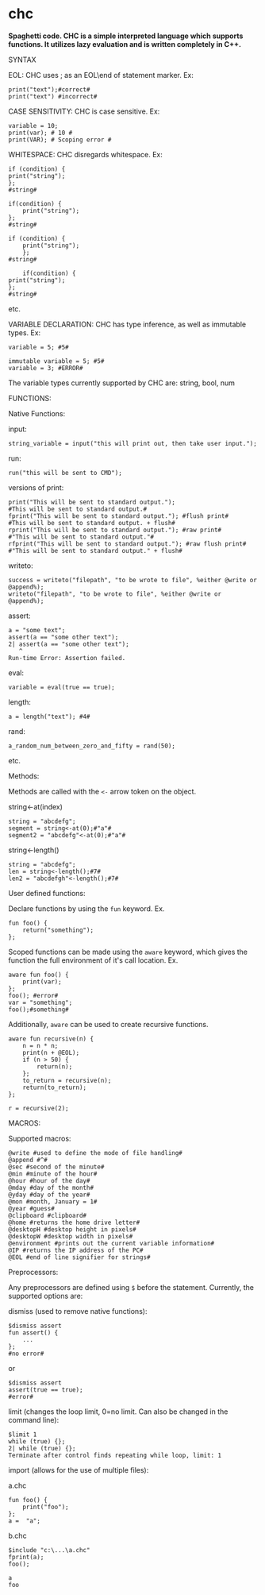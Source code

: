 # chc
**Spaghetti code. CHC is a simple interpreted language which supports functions. It utilizes lazy evaluation and is written completely in C++.**

SYNTAX


EOL:
CHC uses ; as an EOL\end of statement marker. Ex:
```
print("text");#correct#
print("text") #incorrect#
```
CASE SENSITIVITY:
CHC is case sensitive. Ex:
```
variable = 10;
print(var); # 10 #
print(VAR); # Scoping error #
```
WHITESPACE:
CHC disregards whitespace. Ex:
```
if (condition) {
print("string");
};
#string#
```
```
if(condition) {
    print("string");
};
#string#
```
```
if (condition) {
    print("string");
    };
#string#
```
```
    if(condition) {
print("string");
};
#string#
```
etc.

VARIABLE DECLARATION:
CHC has type inference, as well as immutable types. Ex:
```
variable = 5; #5#
```
```
immutable variable = 5; #5#
variable = 3; #ERROR#
```
The variable types currently supported by CHC are: string, bool, num

FUNCTIONS:

Native Functions:

input:
```
string_variable = input("this will print out, then take user input.");
```
run:
```
run("this will be sent to CMD");
```
versions of print:
```
print("This will be sent to standard output.");
#This will be sent to standard output.#
fprint("This will be sent to standard output."); #flush print#
#This will be sent to standard output. + flush#
rprint("This will be sent to standard output."); #raw print#
#"This will be sent to standard output."#
rfprint("This will be sent to standard output."); #raw flush print#
#"This will be sent to standard output." + flush#
```
writeto:
```
success = writeto("filepath", "to be wrote to file", %either @write or @append%);
writeto("filepath", "to be wrote to file", %either @write or @append%);
```
assert:
```
a = "some text";
assert(a == "some other text");
2| assert(a == "some other text");
   ^
Run-time Error: Assertion failed.
```
eval:
```
variable = eval(true == true);
```
length:
```
a = length("text"); #4#
```
rand:
```
a_random_num_between_zero_and_fifty = rand(50);
```
etc.

Methods:

Methods are called with the ```<-``` arrow token on the object.

string<-at(index)
```
string = "abcdefg";
segment = string<-at(0);#"a"#
segment2 = "abcdefg"<-at(0);#"a"#
```
string<-length()
```
string = "abcdefg";
len = string<-length();#7#
len2 = "abcdefgh"<-length();#7#
```

User defined functions:

Declare functions by using the ```fun``` keyword. Ex.
```
fun foo() {
    return("something");
};
```
Scoped functions can be made using the ```aware``` keyword, which gives the function the full environment of it's call location. Ex.
```
aware fun foo() {
    print(var);
};
foo(); #error#
var = "something";
foo();#something#
```
Additionally, ```aware``` can be used to create recursive functions.
```
aware fun recursive(n) {
    n = n * n;
    print(n + @EOL);
    if (n > 50) {
        return(n);
    };
    to_return = recursive(n);
    return(to_return);
};

r = recursive(2);
```
MACROS:

Supported macros:
```
@write #used to define the mode of file handling#
@append #^#
@sec #second of the minute#
@min #minute of the hour#
@hour #hour of the day#
@mday #day of the month#
@yday #day of the year#
@mon #month, January = 1#
@year #guess#
@clipboard #clipboard#
@home #returns the home drive letter#
@desktopH #desktop height in pixels#
@desktopW #desktop width in pixels#
@environment #prints out the current variable information#
@IP #returns the IP address of the PC#
@EOL #end of line signifier for strings#
```

Preprocessors:

Any preprocessors are defined using ```$``` before the statement.
Currently, the supported options are:

dismiss (used to remove native functions):
```
$dismiss assert
fun assert() {
    ...
};
#no error#
```
or
```
$dismiss assert
assert(true == true);
#error#
```
limit (changes the loop limit, 0=no limit. Can also be changed in the command line):
```
$limit 1
while (true) {};
2| while (true) {};
Terminate after control finds repeating while loop, limit: 1
```
import (allows for the use of multiple files):

a.chc
```
fun foo() {
    print("foo");
};
a =  "a";
```
b.chc
```
$include "c:\...\a.chc"
fprint(a);
foo();
```
```interpreter c:\...\b.chc
a
foo
